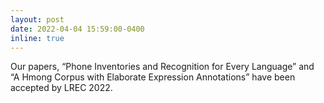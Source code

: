 ```yaml
---
layout: post
date: 2022-04-04 15:59:00-0400
inline: true
---
```


Our papers, “Phone Inventories and Recognition for Every Language” and “A Hmong Corpus with Elaborate Expression Annotations” have been accepted by LREC 2022.